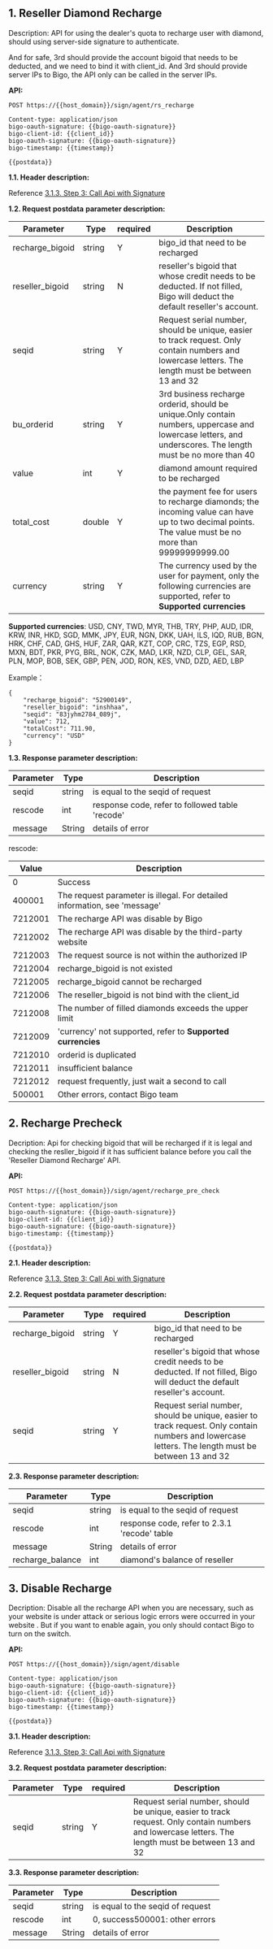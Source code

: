 ## 1. Reseller Diamond Recharge

Description: API for using the dealer's quota to recharge user with diamond, should using server-side signature to authenticate.

And for safe, 3rd should provide the account bigoid that needs to be deducted, and we need to bind it with client_id. And 3rd should provide server IPs to Bigo, the API only can be called in the server IPs.

**API:**

```
POST https://{{host_domain}}/sign/agent/rs_recharge

Content-type: application/json
bigo-oauth-signature: {{bigo-oauth-signature}}
bigo-client-id: {{client_id}}
bigo-oauth-signature: {{bigo-oauth-signature}}
bigo-timestamp: {{timestamp}}

{{postdata}}
```



**1.1. Header description:**

Reference [3.1.3. Step 3: Call Api with Signature](./BIGOLIVEOpenPlatformAccessGuide.md#313-step-3-call-api-with-signature)

**1.2. Request** **postdata** **parameter description:** 

| **Parameter**   | **Type** | **required** | **Description**                                              |
| --------------- | -------- | ------------ | ------------------------------------------------------------ |
| recharge_bigoid | string   | Y            | bigo_id that need to be recharged                            |
| reseller_bigoid | string   | N            | reseller's bigoid that whose credit needs to be deducted. If not filled, Bigo will deduct the default reseller's account. |
| seqid           | string   | Y            | Request serial number, should be unique, easier to track request. Only contain numbers and lowercase letters. The length must be between 13 and 32 |
| bu_orderid      | string   | Y            | 3rd business recharge orderid, should be unique.Only contain numbers, uppercase and lowercase letters, and underscores. The length must be no more than 40 |
| value           | int      | Y            | diamond amount required to be recharged                      |
| total_cost      | double   | Y            | the payment fee for users to recharge diamonds; the incoming value can have up to two decimal points. The value must be no more than 99999999999.00 |
| currency        | string   | Y            | The currency used by the user for payment, only the following currencies are supported, refer to **Supported currencies** |

**Supported currencies**: USD, CNY, TWD, MYR, THB, TRY, PHP, AUD, IDR, KRW, INR, HKD, SGD, MMK, JPY, EUR, NGN, DKK, UAH, ILS, IQD, RUB, BGN, HRK, CHF, CAD, GHS, HUF, ZAR, QAR, KZT, COP, CRC, TZS, EGP, RSD, MXN, BDT, PKR, PYG, BRL, NOK, CZK, MAD, LKR, NZD, CLP, GEL, SAR, PLN, MOP, BOB, SEK, GBP, PEN, JOD, RON, KES, VND, DZD, AED, LBP

Example：

```
{
    "recharge_bigoid": "52900149",
    "reseller_bigoid": "inshhaa",
    "seqid": "83jyhm2784_089j",
    "value": 712,
    "totalCost": 711.90,
    "currency": "USD"
}
```



**1.3. Response parameter description:**

| **Parameter** | **Type** | **Description**                                 |
| ------------- | -------- | ----------------------------------------------- |
| seqid         | string   | is equal to the seqid of request                |
| rescode       | int      | response code, refer to followed table 'recode' |
| message       | String   | details of error                                |

rescode:

| **Value** | **Description**                                              |
| --------- | ------------------------------------------------------------ |
| 0         | Success                                                      |
| 400001    | The request parameter is illegal. For detailed information, see 'message' |
| 7212001   | The recharge API was disable by Bigo                         |
| 7212002   | The recharge API was disable by the third-party website      |
| 7212003   | The request source is not within the authorized IP           |
| 7212004   | recharge_bigoid is not existed                               |
| 7212005   | recharge_bigoid cannot be recharged                          |
| 7212006   | The reseller_bigoid is not bind with the client_id           |
| 7212008   | The number of filled diamonds exceeds the upper limit        |
| 7212009   | 'currency' not supported, refer to **Supported currencies**  |
| 7212010   | orderid is duplicated                                        |
| 7212011   | insufficient balance                                         |
| 7212012   | request frequently, just wait a second to call               |
| 500001    | Other errors, contact Bigo team                              |



## 2. Recharge Precheck

Decription: Api for checking bigoid that will be recharged if it is legal and checking the resller_bigoid if it has sufficient balance before you call the 'Reseller Diamond Recharge' API.

**API:**

```
POST https://{{host_domain}}/sign/agent/recharge_pre_check

Content-type: application/json
bigo-oauth-signature: {{bigo-oauth-signature}}
bigo-client-id: {{client_id}}
bigo-oauth-signature: {{bigo-oauth-signature}}
bigo-timestamp: {{timestamp}}

{{postdata}}
```



**2.1. Header description:**

Reference [3.1.3. Step 3: Call Api with Signature](./BIGOLIVEOpenPlatformAccessGuide.md#313-step-3-call-api-with-signature)



**2.2. Request** **postdata** **parameter description:** 

| **Parameter**   | **Type** | **required** | **Description**                                              |
| --------------- | -------- | ------------ | ------------------------------------------------------------ |
| recharge_bigoid | string   | Y            | bigo_id that need to be recharged                            |
| reseller_bigoid | string   | N            | reseller's bigoid that whose credit needs to be deducted. If not filled, Bigo will deduct the default reseller's account. |
| seqid           | string   | Y            | Request serial number, should be unique, easier to track request. Only contain numbers and lowercase letters. The length must be between 13 and 32 |



**2.3. Response parameter description:**

| **Parameter**    | **Type** | **Description**                              |
| ---------------- | -------- | -------------------------------------------- |
| seqid            | string   | is equal to the seqid of request             |
| rescode          | int      | response code, refer to 2.3.1 'recode' table |
| message          | String   | details of error                             |
| recharge_balance | int      | diamond's balance of reseller                |



## 3. Disable Recharge

Decription: Disable all the recharge API when you are necessary, such as your website is under attack or serious logic errors were occurred in your website . But if you want to enable again, you only should contact Bigo to turn on the switch.

**API:**

```
POST https://{{host_domain}}/sign/agent/disable

Content-type: application/json
bigo-oauth-signature: {{bigo-oauth-signature}}
bigo-client-id: {{client_id}}
bigo-oauth-signature: {{bigo-oauth-signature}}
bigo-timestamp: {{timestamp}}

{{postdata}}
```



**3.1. Header description:**

Reference [3.1.3. Step 3: Call Api with Signature](./BIGOLIVEOpenPlatformAccessGuide.md#313-step-3-call-api-with-signature)



**3.2. Request** **postdata** **parameter description:** 

| **Parameter** | **Type** | **required** | **Description**                                              |
| ------------- | -------- | ------------ | ------------------------------------------------------------ |
| seqid         | string   | Y            | Request serial number, should be unique, easier to track request. Only contain numbers and lowercase letters. The length must be between 13 and 32 |



**3.3. Response parameter description:**

| **Parameter** | **Type** | **Description**                  |
| ------------- | -------- | -------------------------------- |
| seqid         | string   | is equal to the seqid of request |
| rescode       | int      | 0, success500001: other errors   |
| message       | String   | details of error                 |

